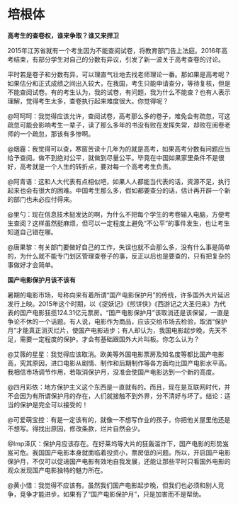 # 培根体

**高考生的查卷权，谁来争取？谁又来捍卫**

2015年江苏省就有一个考生因为不能查阅试卷，将教育部门告上法庭。2016年高考结束，有部分学生对自己的分数有异议，引发了新一波关于高考查卷的讨论。 

平时若是卷子和分数有异，可以理直气壮地去找老师理论一番。那如果是高考呢？如果估分和正式成绩之间出入较大，在我国，考生只能申请查分，等待复核，但是不能查阅试卷。有的考生认为，我的试卷，有问题，我为什么不能查？也有人表示理解，觉得考生太多，查卷执行起来难度很大。你觉得呢？ 

@呵呵呵：我觉得应该允许，查阅试卷，高考那么多的卷子，难免会有疏忽，可这疏忽可能会影响考生一辈子，读了那么多年的书没有败在发挥失常，却败在阅卷老师的一个疏忽，那该有多惨啊。 

@烟霾：我觉得可以查，寒窗苦读十几年为的就是高考，如果高考分数有问题应当给予查阅。做不到绝对公平，就做到尽量公平。毕竟在中国如果家里条件不是很好，高考就是一个人生的转折点，要对每一个高考考生负责。 

@阿青语：这和人大代表有点相似吧，如果人人都能当代表的话，资源不足，执行起来也会有很大的困难。中国考生那么多，假如都要查分的话，估计再开辟一个新的部门也未必应付得来。 

@里勺：现在信息技术挺发达的啊，为什么不把每个学生的考卷输入电脑，方便考生查阅？这样虽然挺麻烦，但可以一定程度上避免“不公平”的事件发生，也让考生知道自己错在哪。 

@唐果黎：有关部门要做好自己的工作，失误也就不会那么多，没有什么事是简单的，为什么就不能专门划区管理查卷子的事，反正以后也是要查的，只有把复杂的事做好才会简单。 

**国产电影保护月该不该有**

暑期的电影市场，号称向来有着所谓“国产电影保护月”的传统，许多国外大片延迟发行上映。2015年这个时期，以《捉妖记》《煎饼侠》《西游记之大圣归来》为代表的国产电影狂揽124.31亿元票房。“国产电影保护月”该取消还是该保留，一直是争论不休的一个话题。有人说，电影作为商品，应该交给市场去检验，取消“保护月”才能真正消灭烂片，使国产电影进步；有人却认为，我国电影起步晚，先天不足，需要一定程度的保护，才会有基础跟国外大片叫板。你怎么认为？ 

@艾薇的星星：我觉得应该取消。欧美等外国电影票房及知名度等都比国产电影高，究其原因，进口电影从剧情、制作和后期制作等各方面均比国产电影水平高。我相信市场调节作用，若取消保护月，没准会使国产电影达到一个新的高度。 

@四月彩依：地方保护主义这个东西是一直就有的。而且，现在是互联网时代，并不会因为有所谓保护月的存在，人们就接触不到外界，分不清好与坏了。结论：适当的保护是完全可以接受的！ 

@可爱萌宝控：有是一定该有的，就像一不想写作业的孩子，你把他关屋里他还是不想写。得找出原因，修改条款，烂片自然会少。 

@Imp泽仄：保护月应该存在。在好莱坞等大片的狂轰滥炸下，国产电影的形势岌岌可危。我国国产电影本身就面临着投资小，票房低的问题。所以，开启国产电影保护月，不仅可以促进国产电影有效地自我发展，还能让那些平时只看国外电影的观众发现国产电影独特的魅力所在。 

@黄小惜：我觉得不应该有。虽然我们国产电影起步晚，但我们也必须和别人竞争，竞争才能进步。如果有了“国产电影保护月”，只是加害而不是帮助。
